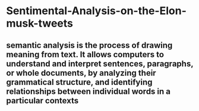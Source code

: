 # Sentimental-Analysis-on-the-Elon-musk-tweets
## semantic analysis is the process of drawing meaning from text. It allows computers to understand and interpret sentences, paragraphs, or whole documents, by analyzing their grammatical structure, and identifying relationships between individual words in a particular contexts
